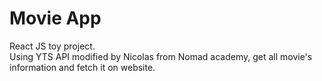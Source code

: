 # Movie App

React JS toy project.  
Using YTS API modified by Nicolas from Nomad academy, get all movie's information and fetch it on website. 
